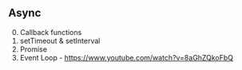 ## Async 

0. Callback functions
1. setTimeout & setInterval
2. Promise
3. Event Loop - https://www.youtube.com/watch?v=8aGhZQkoFbQ
